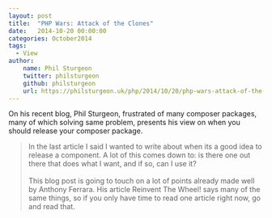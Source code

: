 ```yaml
---
layout: post
title:  "PHP Wars: Attack of the Clones"
date:   2014-10-20 00:00:00
categories: October2014
tags:
  - View
author:
    name: Phil Sturgeon
    twitter: philsturgeon
    github: philsturgeon
    url: https://philsturgeon.uk/php/2014/10/20/php-wars-attack-of-the-clones/
---
```

On his recent blog, Phil Sturgeon, frustrated of many composer packages, many of which solving same problem, presents his view on when you should release your composer package.

> In the last article I said I wanted to write about when its a good idea to release a component. A lot of this comes down to: is there one out there that does what I want, and if so, can I use it?
> <br/><br/>
> This blog post is going to touch on a lot of points already made well by Anthony Ferrara. His article Reinvent The Wheel! says many of the same things, so if you only have time to read one article right now, go and read that.
